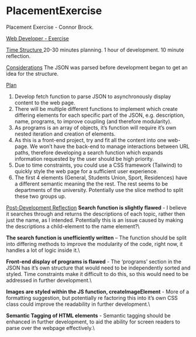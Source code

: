 # PlacementExercise
Placement Exercise - Connor Brock.

<ins>Web Developer - Exercise</ins>

<ins> Time Structure </ins>
20-30 minutes planning. 
1 hour of development. 
10 minute reflection.

<ins>Considerations</ins>
The JSON was parsed before development began to get an idea for the structure.


<ins>Plan</ins>
1.	Develop fetch function to parse JSON to asynchronously display content to the web page.
2.	There will be multiple different functions to implement which create differing elements for each specific part of the JSON, e.g. description, name, programs, to improve coupling (and therefore modularity).
3.	As programs is an array of objects, it’s function will require it’s own nested iteration and creation of elements. 
4.	As this is a front-end project, try and fit all the content into one web-page. We won’t have the back-end to manage interactions between URL paths, therefore developing a search function which expands information requested by the user should be high priority.
5.	Due to time constraints, you could use a CSS framework (Tailwind) to quickly style the web page for a sufficient user experience. 
6.	The first 4 elements (General, Students Union, Sport, Residences) have a different semantic meaning the the rest. The rest seems to be departments of the university. Potentially use the slice method to split these two groups up. 


<ins>Post-Development Reflection</ins>
**Search function is slightly flawed** - I believe it searches through and returns the descriptions of each topic, rather then just the name, as I intended. Potentially this is an issue caused by making the descriptions a child-element to the name element?\

**The search function is unefficiently written** – The function should be split into differing methods to improve the modularity of the code, right now, it handles a lot of logic inside it.\

**Front-end display of programs is flawed** - The ‘programs’ section in the JSON has it’s own structure that would need to be independently sorted and styled. Time constraints make it difficult to do this, so this would need to be addressed in further development.\

**Images are styled within the JS function, createImageElement** - More of a formatting suggestion, but potentially re factoring this into it’s own CSS class could improve the readability in further development.\

**Semantic Tagging of HTML elements** - Semantic tagging should be enhanced in further development, to aid the ability for screen readers to parse over the webpage effectively.\
